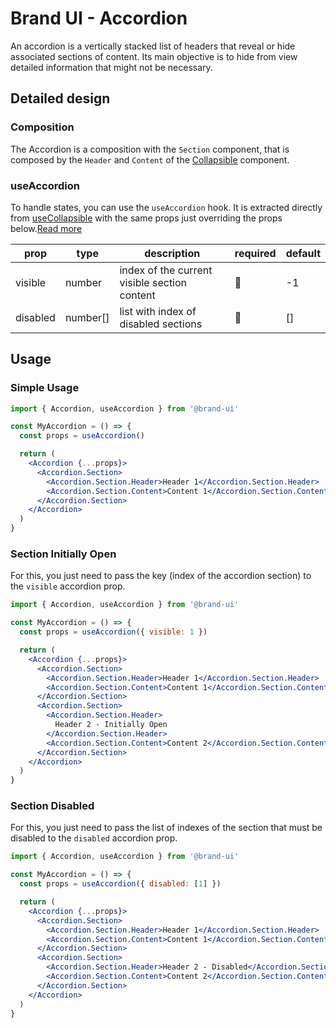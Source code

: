 # Brand UI - Accordion

An accordion is a vertically stacked list of headers that reveal or hide
associated sections of content. Its main objective is to hide from view detailed
information that might not be necessary.

## Detailed design

### Composition

The Accordion is a composition with the `Section` component, that is composed by the `Header` and `Content` of the [Collapsible](../Collapsible) component.

### useAccordion

To handle states, you can use the `useAccordion` hook. It is extracted directly from [useCollapsible](../Collapsible) with the same props just overriding the props below.[Read more](../Collapsible)

| prop     | type     | description                                  | required | default |
| -------- | -------- | -------------------------------------------- | -------- | ------- |
| visible  | number   | index of the current visible section content | 🚫       | -1      |
| disabled | number[] | list with index of disabled sections         | 🚫       | []      |

## Usage

### Simple Usage

```jsx
import { Accordion, useAccordion } from '@brand-ui'

const MyAccordion = () => {
  const props = useAccordion()

  return (
    <Accordion {...props}>
      <Accordion.Section>
        <Accordion.Section.Header>Header 1</Accordion.Section.Header>
        <Accordion.Section.Content>Content 1</Accordion.Section.Content>
      </Accordion.Section>
    </Accordion>
  )
}
```

### Section Initially Open

For this, you just need to pass the key (index of the accordion section) to the `visible` accordion prop.

```jsx
import { Accordion, useAccordion } from '@brand-ui'

const MyAccordion = () => {
  const props = useAccordion({ visible: 1 })

  return (
    <Accordion {...props}>
      <Accordion.Section>
        <Accordion.Section.Header>Header 1</Accordion.Section.Header>
        <Accordion.Section.Content>Content 1</Accordion.Section.Content>
      </Accordion.Section>
      <Accordion.Section>
        <Accordion.Section.Header>
          Header 2 - Initially Open
        </Accordion.Section.Header>
        <Accordion.Section.Content>Content 2</Accordion.Section.Content>
      </Accordion.Section>
    </Accordion>
  )
}
```

### Section Disabled

For this, you just need to pass the list of indexes of the section that must be disabled to the `disabled` accordion prop.

```jsx
import { Accordion, useAccordion } from '@brand-ui'

const MyAccordion = () => {
  const props = useAccordion({ disabled: [1] })

  return (
    <Accordion {...props}>
      <Accordion.Section>
        <Accordion.Section.Header>Header 1</Accordion.Section.Header>
        <Accordion.Section.Content>Content 1</Accordion.Section.Content>
      </Accordion.Section>
      <Accordion.Section>
        <Accordion.Section.Header>Header 2 - Disabled</Accordion.Section.Header>
        <Accordion.Section.Content>Content 2</Accordion.Section.Content>
      </Accordion.Section>
    </Accordion>
  )
}
```
